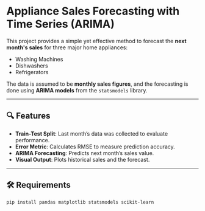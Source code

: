 #  Appliance Sales Forecasting with Time Series (ARIMA)
This project provides a simple yet effective method to forecast the **next month's sales** for three major home appliances:

- Washing Machines  
- Dishwashers  
- Refrigerators  

The data is assumed to be **monthly sales figures**, and the forecasting is done using **ARIMA models** from the `statsmodels` library.

---

## 🔍 Features

- **Train-Test Split**: Last month’s data was collected to evaluate performance.
- **Error Metric**: Calculates RMSE to measure prediction accuracy.
- **ARIMA Forecasting**: Predicts next month’s sales value.
- **Visual Output**: Plots historical sales and the forecast.

---

## 🛠️ Requirements

```bash
pip install pandas matplotlib statsmodels scikit-learn
